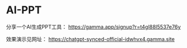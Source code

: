 # AI-PPT
分享一个AI生成PPT工具：
https://gamma.app/signup?r=t4gl88l5537e76y

效果演示见网址：
https://chatgpt-synced-official-idwhvx4.gamma.site
